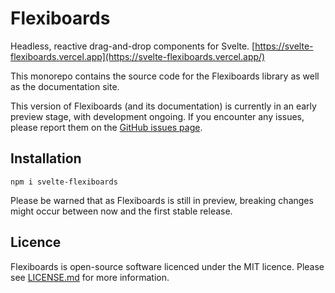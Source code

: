 # Flexiboards

Headless, reactive drag-and-drop components for Svelte. [https://svelte-flexiboards.vercel.app](https://svelte-flexiboards.vercel.app/)

This monorepo contains the source code for the Flexiboards library as well as the documentation site.

This version of Flexiboards (and its documentation) is currently in an early preview stage, with development ongoing. If you encounter any issues, please report them on the [GitHub issues page](https://github.com/Blakintosh/svelte-flexiboards/issues).

## Installation

```
npm i svelte-flexiboards
```

Please be warned that as Flexiboards is still in preview, breaking changes might occur between now and the first stable release.

## Licence

Flexiboards is open-source software licenced under the MIT licence. Please see [LICENSE.md](https://github.com/Blakintosh/svelte-flexiboards/blob/main/LICENSE.md) for more information.
